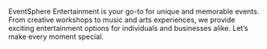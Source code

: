 EventSphere Entertainment is your go-to for unique and memorable events. From creative workshops to music and arts experiences, we provide exciting entertainment options for individuals and businesses alike. Let’s make every moment special.


